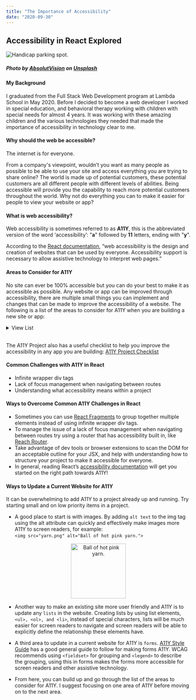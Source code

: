 ```yaml
---
title: "The Importance of Accessibility"
date: "2020-09-30"
---
```


## Accessibility in React Explored

<img src="https://lh4.googleusercontent.com/QHjWkoWsZZgGG6vuU4mqHio8muuaVX3HG5PbaAWeLgg37lab-35LeQAaIuSneGsXOfwXYHEhZnl2Q_YQsjcWsN04-BIC2YP-Znrzq5z-7Q" alt="Handicap parking spot.">

##### Photo by [AbsolutVision](https://unsplash.com/@freegraphictoday?utm_source=unsplash&utm_medium=referral&utm_content=creditCopyText "AbsolutVision") on [Unsplash](https://unsplash.com/?utm_source=unsplash&utm_medium=referral&utm_content=creditCopyText "Unsplash")

#### My Background

I graduated from the Full Stack Web Development program at Lambda School in May 2020. Before I decided to become a web developer I worked in special education, and behavioral therapy working with children with special needs for almost 4 years. It was working with these amazing children and the various technologies they needed that made the importance of accessibility in technology clear to me.

#### Why should the web be accessible?

The internet is for everyone.

From a company's viewpoint, wouldn’t you want as many people as possible to be able to use your site and access everything you are trying to share online? The world is made up of potential customers, these potential customers are all different people with different levels of abilities.
Being accessible will provide you the capability to reach more potential customers throughout the world. Why not do everything you can to make it easier for people to view your website or app?

#### What is web accessibility?

Web accessibility is sometimes referred to as **A11Y**, this is the abbreviated version of the word ‘accessibility’: "**a**" followed by **11** letters, ending with "**y**".

According to the [React documentation](https://reactjs.org/docs/accessibility.html "React documentation"), “web accessibility is the design and creation of websites that can be used by everyone. Accessibility support is necessary to allow assistive technology to interpret web pages.”

#### Areas to Consider for A11Y

No site can ever be 100% accessible but you can do your best to make it as accessible as possible. Any website or app can be improved through accessibility, there are multiple small things you can implement and changes that can be made to improve the accessibility of a website. The following is a list of the areas to consider for A11Y when you are building a new site or app:

<details>
    <summary>View List</summary>
    - Animation
    - Appearance
    - Audio
    - Color
    - Content
    - Controls
    - Forms
    - Global Code
    - Headings
    - Images
    - Keyboard Events
    - Lists
    - Media
    - Mobile
    - Tables
    - Video
</details>
<br>

The A11Y Project also has a useful checklist to help you improve the accessibility in any app you are building: [A11Y Project Checklist](https://www.a11yproject.com/checklist/ "A11Y Project Checklist")

#### Common Challenges with A11Y in React

- Infinite wrapper div tags
- Lack of focus management when navigating between routes
- Understanding what accessibility means within a project

#### Ways to Overcome Common A11Y Challenges in React

- Sometimes you can use [React Fragments](https://reactjs.org/docs/fragments.html "React Fragments") to group together multiple elements instead of using infinite wrapper div tags.
- To manage the issue of a lack of focus management when navigating between routes try using a router that has accessibility built in, like [Reach Router](https://reach.tech/router/accessibility "Reach Router").
- Take advantage of dev tools or browser extensions to scan the DOM for an acceptable outline for your JSX, and help with understanding how to structure your project to make it accessible for everyone.
- In general, reading React’s [accessibility documentation](https://reactjs.org/docs/accessibility.html "accessibility documentation") will get you started on the right path towards A11Y!

#### Ways to Update a Current Website for A11Y

It can be overwhelming to add A11Y to a project already up and running. Try starting small and on low priority items in a project.

- A good place to start is with images. By adding `alt text` to the img tag using the alt attribute can quickly and effectively make images more A11Y to screen readers, for example:<br>
  `<img src="yarn.png" alt="Ball of hot pink yarn.">`

<p align="center">
<img src="https://lh4.googleusercontent.com/VFd9n8JFXUgLNg36xnUV6cgH6LNL5aQKnPaiYkatoxuad2lhBNAZBx3Qxjl_DAaM0iC_2UyTByqErYCQs1oerVoXXWqssyNwGCGuvMtFAvgAafllA7hXrBwy3f1wyghXx_r3ToXD" alt="Ball of hot pink yarn." width="150">
</p>

- Another way to make an existing site more user friendly and A11Y is to update any `lists` in the website. Creating lists by using list elements, `<ul>, <ol>, and <li>`, instead of special characters, lists will be much easier for screen readers to navigate and screen readers will be able to explicitly define the relationship these elements have.

- A third area to update in a current website for A11Y is `forms`. [A11Y Style Guide](https://a11y-style-guide.com/style-guide/section-forms.html) has a good general guide to follow for making forms A11Y. WCAG recommends using `<fieldset>` for grouping and `<legend>` to describe the grouping, using this in forms makes the forms more accessible for screen readers and other assistive technology.

- From here, you can build up and go through the list of the areas to consider for A11Y. I suggest focusing on one area of A11Y before moving on to the next area.

